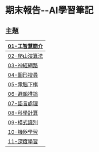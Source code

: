 # 期末報告--AI學習筆記
## 主題
|[01-工智慧簡介](https://github.com/s9953333/ai108b/blob/master/%E6%9C%9F%E6%9C%AB%E5%A0%B1%E5%91%8A/01-%E5%B7%A5%E6%99%BA%E6%85%A7%E7%B0%A1%E4%BB%8B/01-%E5%B7%A5%E6%99%BA%E6%85%A7%E7%B0%A1%E4%BB%8B.md)|
|-|
|[02-爬山演算法]()|
|[03-神經網路]()|
|[04-圖形搜尋]()|
|[05-電腦下棋]()|
|[06-邏輯推論]()|
|[07-語言處理]()|
|[08-科學計算]()|
|[09-模式識別]()|
|[10-機器學習]()|
|[11-深度學習]()|

